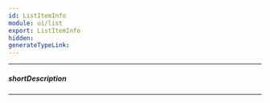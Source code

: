 ```yaml
---
id: ListItemInfo
module: ui/list
export: ListItemInfo
hidden: 
generateTypeLink: 
---
```

---
##### shortDescription
<!-- Description goes here -->

---
<!-- Description goes here -->